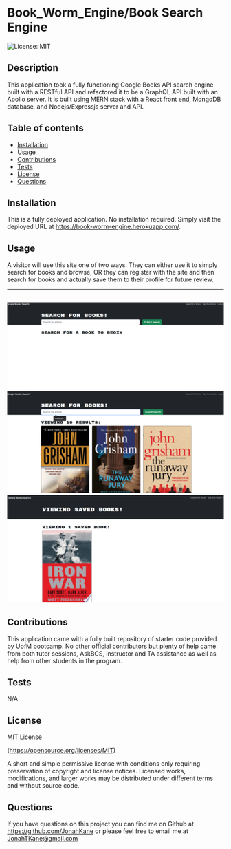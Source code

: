 # Book_Worm_Engine/Book Search Engine

![License: MIT](https://img.shields.io/badge/License-MIT-yellow.svg)

## Description

This application took a fully functioning Google Books API search engine built with a RESTful API and refactored it to be a GraphQL API built with an Apollo server. It is built using MERN stack with a React front end, MongoDB database, and Nodejs/Expressjs server and API.

## Table of contents

- [Installation](#installation)
- [Usage](#usage)
- [Contributions](#contributions)
- [Tests](#tests)
- [License](#license)
- [Questions](#questions)

## Installation

This is a fully deployed application. No installation required. Simply visit the deployed URL at https://book-worm-engine.herokuapp.com/.

## Usage

A visitor will use this site one of two ways. They can either use it to simply search for books and browse, OR they can register with the site and then search for books and actually save them to their profile for future review.

---

## ![Main View](assets/main.png)![Book Search](assets/search.png)![View Saved Books](assets/saved.png)

## Contributions

This application came with a fully built repository of starter code provided by UofM bootcamp. No other official contributors but plenty of help came from both tutor sessions, AskBCS, instructor and TA assistance as well as help from other students in the program.

## Tests

N/A

## License

MIT License

(https://opensource.org/licenses/MIT)

A short and simple permissive license with conditions only requiring preservation of copyright and license notices. Licensed works, modifications, and larger works may be distributed under different terms and without source code.

## Questions

If you have questions on this project you can find me on Github at https://github.com/JonahKane
or please feel free to email me at JonahTKane@gmail.com
